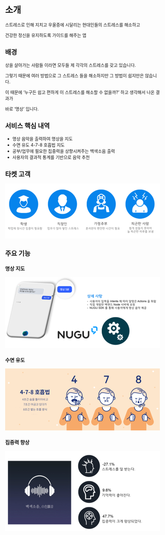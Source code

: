 # 소개

스트레스로 인해 지치고 우울증에 시달리는 현대인들의 스트레스를 해소하고

건강한 정신을 유지하도록 가이드를 해주는 앱

## 배경

상을 살아가는 사람들 이라면 모두들 제 각각의 스트레스를 갖고 있습니다. 

그렇기 때문에 여러 방법으로 그 스트레스 들을 해소하지만 그 방법이 쉽지만은 않습니다. 

이 때문에 ‘누구든 쉽고 편하게 이 스트레스를 해소할 수 없을까?’ 하고 생각해서 나온 결과가

바로 ‘명상’ 입니다.

## 서비스 핵심 내역

* 명상 음악을 출력하여 명상을 지도
* 수면 유도 4-7-8 호흡법 지도
* 공부/업무에 필요한 집중력을 상향시켜주는 백색소음 출력
* 사용자의 결과적 통계를 기반으로 음악 추천

## 타켓 고객

![](.gitbook/assets/.png%20%283%29.png)

## 주요 기능

### 명상 지도

![](.gitbook/assets/.png.png)

### 수면 유도

![](.gitbook/assets/.png%20%281%29.png)

### 집중력 향상

![](.gitbook/assets/.png%20%282%29.png)

